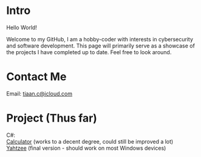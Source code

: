 # Intro
Hello World!

Welcome to my GitHub, I am a hobby-coder with interests in cybersecurity and software development. This page will primarily serve as a showcase of the projects I have completed up to date. Feel free to look around.

# Contact Me
Email: tiaan.c@icloud.com

# Project (Thus far)

C#:<br>
[Calculator](https://github.com/tiaan-coetzee/C-Calculator.git) (works to a decent degree, could still be improved a lot)<br>
[Yahtzee]([https://github.com/tiaan-coetzee/Yahtzee](https://github.com/tiaan-coetzee/Yahtzee/releases/tag/v1.0.0)) (final version - should work on most Windows devices)<br>
